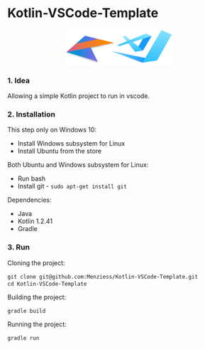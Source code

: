 # Kotlin-VSCode-Template

<p align="center"><img width="240" src="res/logo.png"></p>

### 1. Idea

Allowing a simple Kotlin project to run in vscode.

### 2. Installation

This step only on Windows 10:

- Install Windows subsystem for Linux
- Install Ubuntu from the store

Both Ubuntu and Windows subsystem for Linux:

- Run bash
- Install git - ```sudo apt-get install git```

Dependencies:

- Java
- Kotlin 1.2.41
- Gradle

### 3. Run

Cloning the project:

    git clone git@github.com:Menziess/Kotlin-VSCode-Template.git
    cd Kotlin-VSCode-Template

Building the project:

    gradle build

Running the project:

    gradle run
